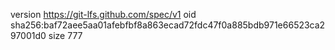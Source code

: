 version https://git-lfs.github.com/spec/v1
oid sha256:baf72aee5aa01afebfbf8a863ecad72fdc47f0a885bdb971e66523ca297001d0
size 777
